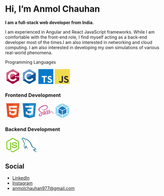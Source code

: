 <h1>Hi, I’m Anmol Chauhan</h1>
<p>
  <b>I am a full-stack web developer from India.</b>
  <br/>
  <p>I am experienced in Angular and React JavaScript frameworks. While I am comfortable with the front-end role, I find myself acting as a back-end developer most of the times.I am also interested in networking and cloud computing. I am also interested in developing my own simulations of various real-world phenomena.</p>
 </p>
 Programming Languages

[<img src="https://raw.githubusercontent.com/devicons/devicon/master/icons/cplusplus/cplusplus-original.svg" alt="cpp" width="50" height="50" />](https://www.cplusplus.com)
[<img src="https://raw.githubusercontent.com/devicons/devicon/master/icons/c/c-original.svg" alt="c" width="50" height="50" />](https://www.cprogramming.com)
[<img src="https://raw.githubusercontent.com/devicons/devicon/master/icons/typescript/typescript-original.svg" alt="typescript" width="50" height="50" />](https://www.typescriptlang.org)
[<img src="https://raw.githubusercontent.com/devicons/devicon/master/icons/javascript/javascript-original.svg" alt="javascript" width="50" height="50" />](https://www.javascript.com)

### Frontend Development

[<img src="https://raw.githubusercontent.com/devicons/devicon/master/icons/html5/html5-original.svg" alt="html5" width="50" height="50" />](https://html.spec.whatwg.org/multipage)
[<img src="https://raw.githubusercontent.com/devicons/devicon/master/icons/css3/css3-original.svg" alt="css3" width="50" height="50" />](https://www.w3.org/Style/CSS)
[<img src="https://raw.githubusercontent.com/devicons/devicon/master/icons/sass/sass-original.svg" alt="sass" width="50" height="50" />](https://sass-lang.com)
[<img src="https://raw.githubusercontent.com/devicons/devicon/master/icons/webpack/webpack-original.svg" alt="webpack" width="50" height="50" />](https://webpack.js.org)

### Backend Development

[<img src="https://raw.githubusercontent.com/devicons/devicon/master/icons/nodejs/nodejs-original.svg" alt="nodejs" width="50" height="50" />](https://nodejs.org)
[<img src="https://raw.githubusercontent.com/devicons/devicon/master/icons/mysql/mysql-original.svg" alt="mysql" width="50" height="50" />](https://www.mysql.com)

 <h2>Social</h2>
 <ul>
  <li>
    <a href="https://www.linkedin.com/in/anmol-chauhan-13a899157/" target="_blank">LinkedIn </a>
  </li>
   <li>
    <a href="//www.instagram.com/anmolchauhan0210/" target="_blank">Instagram</a>
  </li>
   <li>
    <a href="mailto:anmolchauhan977@gmail.com" target="_blank"> anmolchauhan977@gmail.com</a>
  </li>
</ul>
 
 

<!---
anmol977/anmol977 is a ✨ special ✨ repository because its `README.md` (this file) appears on your GitHub profile.
You can click the Preview link to take a look at your changes.
--->
